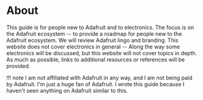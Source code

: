 # About


This guide is for people new to Adafruit and to electronics.  The focus is on the Adafruit ecosystem -- to provide a roadmap for people new to the Adafruit ecosystem.  We will review Adafruit lingo and branding.  This website does not cover electronics in general --  Along the way some electronics will be discussed, but this website will not cover topics in depth.  As much as possible, links to additional resources or references will be provided.

!!! note
    I am not affiliated with Adafruit in any way, and I am not being paid by Adafruit.  I'm just a huge fan of Adafruit.  I wrote this guide because I haven't seen anything on Adafruit similar to this.
